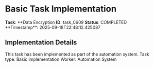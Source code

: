 # Basic Task Implementation

**Task**: **Data Encryption
**ID**: task_0609
**Status**: COMPLETED
**Timestamp\*\*: 2025-09-18T22:48:12.425087

## Implementation Details

This task has been implemented as part of the automation system.
Task type: Basic implementation
Worker: Automation System
